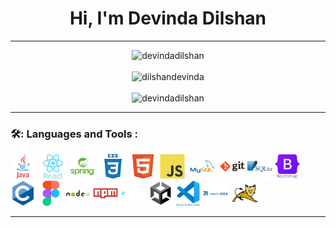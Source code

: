 <h1 align="center">Hi, I'm Devinda Dilshan</h1>

<!--p align="left"> <img src="https://komarev.com/ghpvc/?username=devindadilshan&label=Profile%20views&color=0e75b6&style=flat" alt="devindadilshan" /> </p-->

___
<div >
 <div align="center">
  <img src="https://github-readme-stats.vercel.app/api/top-langs?username=devindadilshan&show_icons=true&theme=dracula&layout=compact" alt="devindadilshan" />  
 </div><br /> 
 <div align="center" >    
  <img src="https://github-readme-stats.vercel.app/api?username=devindadilshan&show_icons=true&theme=dracula" alt="dilshandevinda" />
 </div><br />
 <div align="center" >
  <img src="https://github-readme-streak-stats.herokuapp.com/?user=devindadilshan&show_icons=true&theme=dracula" alt="devindadilshan" />
 </div>
</div>

___

### 🛠️: Languages and Tools :
<div>
  <img src="https://github.com/devicons/devicon/blob/master/icons/java/java-original-wordmark.svg" title="Java" alt="Java" width="40" height="40"/>&nbsp;
  <img src="https://github.com/devicons/devicon/blob/master/icons/react/react-original-wordmark.svg" title="React" alt="React" width="40" height="40"/>&nbsp;
  <img src="https://github.com/devicons/devicon/blob/master/icons/spring/spring-original-wordmark.svg" title="Spring" alt="Spring" width="40" height="40"/>&nbsp;
  <img src="https://github.com/devicons/devicon/blob/master/icons/css3/css3-plain-wordmark.svg"  title="CSS3" alt="CSS" width="40" height="40"/>&nbsp;
  <img src="https://github.com/devicons/devicon/blob/master/icons/html5/html5-original.svg" title="HTML5" alt="HTML" width="40" height="40"/>&nbsp;
  <img src="https://github.com/devicons/devicon/blob/master/icons/javascript/javascript-original.svg" title="JavaScript" alt="JavaScript" width="40" height="40"/>&nbsp;
  <img src="https://github.com/devicons/devicon/blob/master/icons/mysql/mysql-original-wordmark.svg" title="MySQL"  alt="MySQL" width="40" height="40"/>&nbsp;
  <img src="https://github.com/devicons/devicon/blob/master/icons/git/git-original-wordmark.svg" title="Git" **alt="Git" width="40" height="40"/>
  <img src="https://github.com/devicons/devicon/blob/master/icons/sqlite/sqlite-original-wordmark.svg" title="Sqlite" width="40" height="40"/>
  <img src="https://github.com/devicons/devicon/blob/master/icons/bootstrap/bootstrap-original-wordmark.svg" title="Bootstrap" width="40" height="40"/>
  <img src="https://github.com/devicons/devicon/blob/master/icons/c/c-original.svg" title="C" width="40" height="40"/>
  <img src="https://github.com/devicons/devicon/blob/master/icons/figma/figma-original.svg" title="Figma" width="40" height="40"/>
  <img src="https://github.com/devicons/devicon/blob/master/icons/nodejs/nodejs-original-wordmark.svg" title="nodejs" width="40" height="40"/>
  <img src="https://github.com/devicons/devicon/blob/master/icons/npm/npm-original-wordmark.svg" title="npm" width="40" height="40"/>
  <img src="https://github.com/devicons/devicon/blob/master/icons/tailwindcss/tailwindcss-original-wordmark.svg" title="Tailwindcss" width="40" height="40"/>
  <img src="https://github.com/devicons/devicon/blob/master/icons/unity/unity-original.svg" title="Unity" width="40" height="40"/>
  <img src="https://github.com/devicons/devicon/blob/master/icons/vscode/vscode-original-wordmark.svg" title="" width="40" height="40"/>
  <img src="https://github.com/devicons/devicon/blob/master/icons/intellij/intellij-original-wordmark.svg" title="MySQL"  alt="MySQL" width="40" height="40"/>&nbsp;
  <img src="https://github.com/devicons/devicon/blob/master/icons/tomcat/tomcat-original.svg" title="Tomcat"  alt="Tomcat" width="40" height="40"/>&nbsp;
</div>

___

<!--
[![Top Langs](https://github-readme-stats.vercel.app/api/top-langs/?username=DevindaDilshan&show_icons=true&theme=dracula)](https://github.com/anuraghazra/github-readme-stats)

[![Top Langs](https://github-readme-stats.vercel.app/api/top-langs/?username=DevindaDilshan&layout=compact&theme=vision-friendly-dark)](https://github.com/anuraghazra/github-readme-stats)
-->

